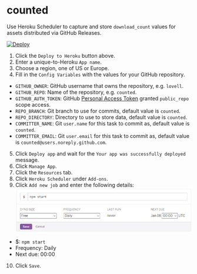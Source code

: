 # counted

Use Heroku Scheduler to capture and store `download_count` values
for assets distributed via GitHub Releases.

[![Deploy](https://www.herokucdn.com/deploy/button.svg)](https://heroku.com/deploy)

1. Click the `Deploy to Heroku` button above.
2. Enter a unique-to-Heroku `App name`.
3. Choose a region, one of US or Europe.
4. Fill in the `Config Variables` with the values for your GitHub repository.
  * `GITHUB_OWNER`: GitHub username that owns the repository, e.g. `lovell`.
  * `GITHUB_REPO`: Name of the repository, e.g. `counted`.
  * `GITHUB_AUTH_TOKEN`: GitHub [Personal Access Token](https://github.com/settings/tokens/new) granted `public_repo` scope access.
  * `REPO_BRANCH`: Git branch to use for commits, default value is `counted`.
  * `REPO_DIRECTORY`: Directory to use to store data, default value is `counted`.
  * `COMMITTER_NAME`: Git `user.name` for this task to commit as, default value is `counted`.
  * `COMMITTER_EMAIL`: Git `user.email` for this task to commit as, default value is `counted@users.noreply.github.com`.
5. Click `Deploy app` and wait for the `Your app was successfully deployed` message.
6. Click `Manage App`.
7. Click the `Resources` tab.
8. Click `Heroku Scheduler` under `Add-ons`.
9. Click `Add new job` and enter the following details: ![Heroku Scheduler](image/heroku-scheduler.png)
  * $: `npm start`
  * Frequency: Daily
  * Next due: 00:00
10. Click `Save`.
